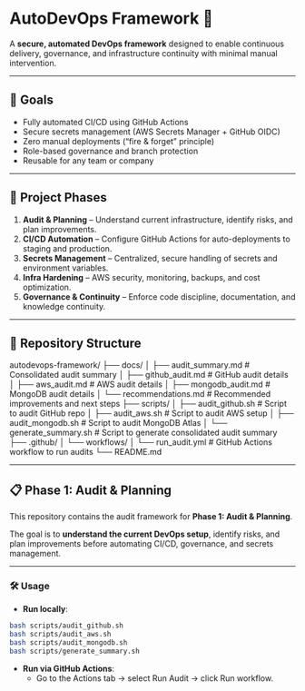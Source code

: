 # AutoDevOps Framework 🚀
A **secure, automated DevOps framework** designed to enable continuous delivery, governance, and infrastructure continuity with minimal manual intervention.

---

## 🔹 Goals
- Fully automated CI/CD using GitHub Actions
- Secure secrets management (AWS Secrets Manager + GitHub OIDC)
- Zero manual deployments (“fire & forget” principle)
- Role-based governance and branch protection
- Reusable for any team or company

---

## 🧩 Project Phases
1. **Audit & Planning** – Understand current infrastructure, identify risks, and plan improvements.
2. **CI/CD Automation** – Configure GitHub Actions for auto-deployments to staging and production.
3. **Secrets Management** – Centralized, secure handling of secrets and environment variables.
4. **Infra Hardening** – AWS security, monitoring, backups, and cost optimization.
5. **Governance & Continuity** – Enforce code discipline, documentation, and knowledge continuity.

---

## 📂 Repository Structure

autodevops-framework/
├── docs/
│ ├── audit_summary.md # Consolidated audit summary
│ ├── github_audit.md # GitHub audit details
│ ├── aws_audit.md # AWS audit details
│ ├── mongodb_audit.md # MongoDB audit details
│ └── recommendations.md # Recommended improvements and next steps
├── scripts/
│ ├── audit_github.sh # Script to audit GitHub repo
│ ├── audit_aws.sh # Script to audit AWS setup
│ ├── audit_mongodb.sh # Script to audit MongoDB Atlas
│ └── generate_summary.sh # Script to generate consolidated audit summary
├── .github/
│ └── workflows/
│ └── run_audit.yml # GitHub Actions workflow to run audits
└── README.md



---

## 📋 Phase 1: Audit & Planning

This repository contains the audit framework for **Phase 1: Audit & Planning**.

The goal is to **understand the current DevOps setup**, identify risks, and plan improvements before automating CI/CD, governance, and secrets management.

---

### 🛠 Usage

- **Run locally**:
```bash
bash scripts/audit_github.sh
bash scripts/audit_aws.sh
bash scripts/audit_mongodb.sh
bash scripts/generate_summary.sh
```

- **Run via GitHub Actions**:
  - Go to the Actions tab → select Run Audit → click Run workflow.
